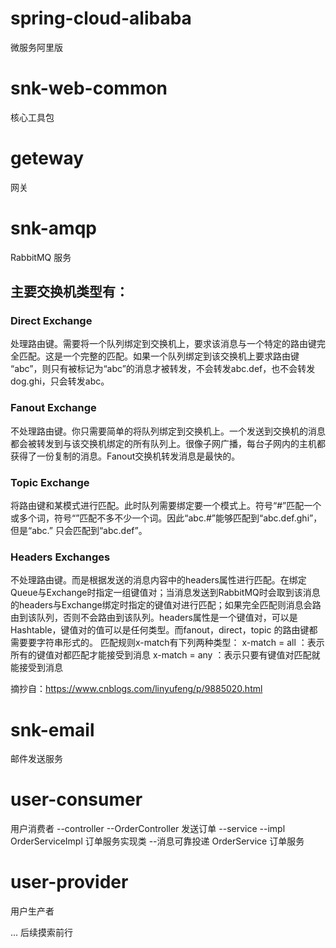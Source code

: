 # spring-cloud-alibaba
微服务阿里版

# snk-web-common
核心工具包

# geteway
网关

# snk-amqp
RabbitMQ 服务
## 主要交换机类型有：
### Direct Exchange 
处理路由键。需要将一个队列绑定到交换机上，要求该消息与一个特定的路由键完全匹配。这是一个完整的匹配。如果一个队列绑定到该交换机上要求路由键 “abc”，则只有被标记为“abc”的消息才被转发，不会转发abc.def，也不会转发dog.ghi，只会转发abc。
### Fanout Exchange
不处理路由键。你只需要简单的将队列绑定到交换机上。一个发送到交换机的消息都会被转发到与该交换机绑定的所有队列上。很像子网广播，每台子网内的主机都获得了一份复制的消息。Fanout交换机转发消息是最快的。
### Topic Exchange
将路由键和某模式进行匹配。此时队列需要绑定要一个模式上。符号“#”匹配一个或多个词，符号“”匹配不多不少一个词。因此“abc.#”能够匹配到“abc.def.ghi”，但是“abc.” 只会匹配到“abc.def”。
### Headers Exchanges
不处理路由键。而是根据发送的消息内容中的headers属性进行匹配。在绑定Queue与Exchange时指定一组键值对；当消息发送到RabbitMQ时会取到该消息的headers与Exchange绑定时指定的键值对进行匹配；如果完全匹配则消息会路由到该队列，否则不会路由到该队列。headers属性是一个键值对，可以是Hashtable，键值对的值可以是任何类型。而fanout，direct，topic 的路由键都需要要字符串形式的。
匹配规则x-match有下列两种类型：
x-match = all ：表示所有的键值对都匹配才能接受到消息
x-match = any ：表示只要有键值对匹配就能接受到消息

摘抄自：https://www.cnblogs.com/linyufeng/p/9885020.html
# snk-email
邮件发送服务

# user-consumer
用户消费者
--controller 
    --OrderController            发送订单
--service 
    --impl  OrderServiceImpl     订单服务实现类  --消息可靠投递
    OrderService                 订单服务
    
# user-provider
用户生产者

...
后续摸索前行
